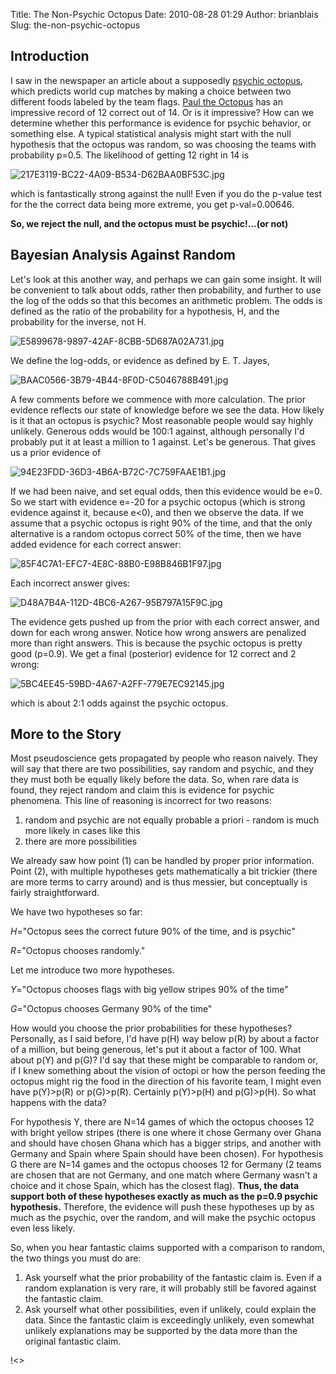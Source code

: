 Title: The Non-Psychic Octopus
Date: 2010-08-28 01:29
Author: brianblais
Slug: the-non-psychic-octopus

Introduction
------------

I saw in the newspaper an article about a supposedly [psychic
octopus][], which predicts world cup matches by making a choice between
two different foods labeled by the team flags. [Paul the Octopus][] has
an impressive record of 12 correct out of 14. Or is it impressive? How
can we determine whether this performance is evidence for psychic
behavior, or something else. A typical statistical analysis might start
with the null hypothesis that the octopus was random, so was choosing
the teams with probability p=0.5. The likelihood of getting 12 right in
14 is

![217E3119-BC22-4A09-B534-D62BAA0BF53C.jpg][]

which is fantastically strong against the null! Even if you do the
p-value test for the the correct data being more extreme, you get
p-val=0.00646.

**So, we reject the null, and the octopus must be psychic!...(or not)**

Bayesian Analysis Against Random
--------------------------------

Let's look at this another way, and perhaps we can gain some insight. It
will be convenient to talk about odds, rather then probability, and
further to use the log of the odds so that this becomes an arithmetic
problem. The odds is defined as the ratio of the probability for a
hypothesis, H, and the probability for the inverse, not H.

![E5899678-9897-42AF-8CBB-5D687A02A731.jpg][]

We define the log-odds, or evidence as defined by E. T. Jayes,

![BAAC0566-3B79-4B44-8F0D-C5046788B491.jpg][]  

A few comments before we commence with more calculation. The prior
evidence reflects our state of knowledge before we see the data. How
likely is it that an octopus is psychic? Most reasonable people would
say highly unlikely. Generous odds would be 100:1 against, although
personally I'd probably put it at least a million to 1 against. Let's be
generous. That gives us a prior evidence of

![94E23FDD-36D3-4B6A-B72C-7C759FAAE1B1.jpg][]

If we had been naive, and set equal odds, then this evidence would be
e=0. So we start with evidence e=-20 for a psychic octopus (which is
strong evidence against it, because e\<0), and then we observe the data.
If we assume that a psychic octopus is right 90% of the time, and that
the only alternative is a random octopus correct 50% of the time, then
we have added evidence for each correct answer:

![85F4C7A1-EFC7-4E8C-88B0-E98B846B1F97.jpg][]

Each incorrect answer gives:

![D48A7B4A-112D-4BC6-A267-95B797A15F9C.jpg][]

The evidence gets pushed up from the prior with each correct answer, and
down for each wrong answer. Notice how wrong answers are penalized more
than right answers. This is because the psychic octopus is pretty good
(p=0.9). We get a final (posterior) evidence for 12 correct and 2 wrong:

![5BC4EE45-59BD-4A67-A2FF-779E7EC92145.jpg][]

which is about 2:1 odds against the psychic octopus.

More to the Story
-----------------

Most pseudoscience gets propagated by people who reason naively. They
will say that there are two possibilities, say random and psychic, and
they they must both be equally likely before the data. So, when rare
data is found, they reject random and claim this is evidence for psychic
phenomena. This line of reasoning is incorrect for two reasons:

1.  random and psychic are not equally probable a priori - random is
    much more likely in cases like this
2.  there are more possibilities

We already saw how point (1) can be handled by proper prior information.
Point (2), with multiple hypotheses gets mathematically a bit trickier
(there are more terms to carry around) and is thus messier, but
conceptually is fairly straightforward.

We have two hypotheses so far:

*H*="Octopus sees the correct future 90% of the time, and is psychic"

*R*="Octopus chooses randomly."

Let me introduce two more hypotheses.

*Y*="Octopus chooses flags with big yellow stripes 90% of the time"

*G*="Octopus chooses Germany 90% of the time"

How would you choose the prior probabilities for these hypotheses?
Personally, as I said before, I'd have p(H) way below p(R) by about a
factor of a million, but being generous, let's put it about a factor of
100. What about p(Y) and p(G)? I'd say that these might be comparable to
random or, if I knew something about the vision of octopi or how the
person feeding the octopus might rig the food in the direction of his
favorite team, I might even have p(Y)\>p(R) or p(G)\>p(R). Certainly
p(Y)\>p(H) and p(G)\>p(H). So what happens with the data?

For hypothesis Y, there are N=14 games of which the octopus chooses 12
with bright yellow stripes (there is one where it chose Germany over
Ghana and should have chosen Ghana which has a bigger strips, and
another with Germany and Spain where Spain should have been chosen). For
hypothesis G there are N=14 games and the octopus chooses 12 for Germany
(2 teams are chosen that are not Germany, and one match where Germany
wasn't a choice and it chose Spain, which has the closest flag). **Thus,
the data support both of these hypotheses exactly as much as the p=0.9
psychic hypothesis.** Therefore, the evidence will push these hypotheses
up by as much as the psychic, over the random, and will make the psychic
octopus even less likely.

So, when you hear fantastic claims supported with a comparison to
random, the two things you must do are:

1.  Ask yourself what the prior probability of the fantastic claim is.
    Even if a random explanation is very rare, it will probably still be
    favored against the fantastic claim.
2.  Ask yourself what other possibilities, even if unlikely, could
    explain the data. Since the fantastic claim is exceedingly unlikely,
    even somewhat unlikely explanations may be supported by the data
    more than the original fantastic claim.

<div class="blogger-post-footer">
!<>

</div>

  [psychic octopus]: http://www.bloomberg.com/news/2010-08-10/octopus-oracle-paul-swims-clear-of-euro-gets-tentacles-on-book-film-deal.html
  [Paul the Octopus]: http://en.wikipedia.org/wiki/Paul_the_Octopus
  [217E3119-BC22-4A09-B534-D62BAA0BF53C.jpg]: http://lh3.ggpht.com/_VLTJPGH7Stw/THhaNtjI1-I/AAAAAAAAGgk/vAAgbtrpBvo/217E3119-BC22-4A09-B534-D62BAA0BF53C.jpg?imgmax=800
  [E5899678-9897-42AF-8CBB-5D687A02A731.jpg]: http://lh3.ggpht.com/_VLTJPGH7Stw/THhdxnGITTI/AAAAAAAAGg8/ACbEZMN0tMU/E5899678-9897-42AF-8CBB-5D687A02A731.jpg?imgmax=800
  [BAAC0566-3B79-4B44-8F0D-C5046788B491.jpg]: http://lh5.ggpht.com/_VLTJPGH7Stw/THhc1Q9LrLI/AAAAAAAAGg0/cudVDoIadh0/BAAC0566-3B79-4B44-8F0D-C5046788B491.jpg?imgmax=800
  [94E23FDD-36D3-4B6A-B72C-7C759FAAE1B1.jpg]: http://lh5.ggpht.com/_VLTJPGH7Stw/THhel_nxQGI/AAAAAAAAGhE/2rmhiNW5cCQ/94E23FDD-36D3-4B6A-B72C-7C759FAAE1B1.jpg?imgmax=800
  [85F4C7A1-EFC7-4E8C-88B0-E98B846B1F97.jpg]: http://lh6.ggpht.com/_VLTJPGH7Stw/THhflza23EI/AAAAAAAAGhM/p9tsgV_ze1A/85F4C7A1-EFC7-4E8C-88B0-E98B846B1F97.jpg?imgmax=800
  [D48A7B4A-112D-4BC6-A267-95B797A15F9C.jpg]: http://lh3.ggpht.com/_VLTJPGH7Stw/THhfwRzFycI/AAAAAAAAGhQ/FxOt7RabBAs/D48A7B4A-112D-4BC6-A267-95B797A15F9C.jpg?imgmax=800
  [5BC4EE45-59BD-4A67-A2FF-779E7EC92145.jpg]: http://lh5.ggpht.com/_VLTJPGH7Stw/THhgmdqDC1I/AAAAAAAAGhU/WMImRm_gzlY/5BC4EE45-59BD-4A67-A2FF-779E7EC92145.jpg?imgmax=800
